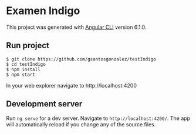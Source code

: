 # Examen Indigo
This project was generated with [Angular CLI](https://github.com/angular/angular-cli) version 6.1.0.

## Run project

```server
$ git clone https://github.com/gsantosgonzalez/testIndigo
$ cd testIndigo
$ npm install
$ npm start
```

In your web explorer navigate to http://localhost:4200

## Development server

Run `ng serve` for a dev server. Navigate to `http://localhost:4200/`. The app will automatically reload if you change any of the source files.